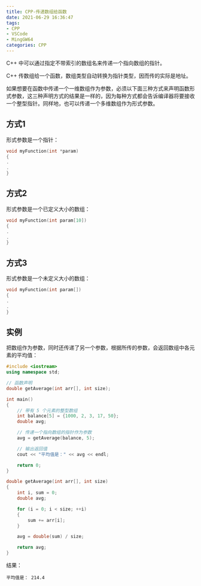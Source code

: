 ```yaml
---
title: CPP-传递数组给函数
date: 2021-06-29 16:36:47
tags:
- CPP
- VSCode
- MingGW64
categories: CPP
---
```


C++ 中可以通过指定不带索引的数组名来传递一个指向数组的指针。

C++ 传数组给一个函数，数组类型自动转换为指针类型，因而传的实际是地址。

如果想要在函数中传递一个一维数组作为参数，必须以下面三种方式来声明函数形式参数，这三种声明方式的结果是一样的，因为每种方式都会告诉编译器将要接收一个整型指针。同样地，也可以传递一个多维数组作为形式参数。

## 方式1

形式参数是一个指针：

```cpp
void myFunction(int *param)
{
.
.
}
```

## 方式2

形式参数是一个已定义大小的数组：

```cpp
void myFunction(int param[10])
{
.
.
}
```

## 方式3

形式参数是一个未定义大小的数组：

```cpp
void myFunction(int param[])
{
.
.
}
```

<!--more-->
## 实例

把数组作为参数，同时还传递了另一个参数，根据所传的参数，会返回数组中各元素的平均值：

```cpp
#include <iostream>
using namespace std;

// 函数声明
double getAverage(int arr[], int size);

int main()
{
    // 带有 5 个元素的整型数组
    int balance[5] = {1000, 2, 3, 17, 50};
    double avg;

    // 传递一个指向数组的指针作为参数
    avg = getAverage(balance, 5);

    // 输出返回值
    cout << "平均值是：" << avg << endl;

    return 0;
}

double getAverage(int arr[], int size)
{
    int i, sum = 0;
    double avg;

    for (i = 0; i < size; ++i)
    {
        sum += arr[i];
    }

    avg = double(sum) / size;

    return avg;
}
```

结果：

```
平均值是： 214.4
```